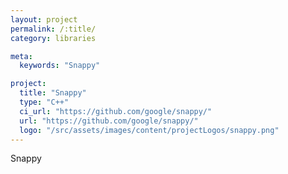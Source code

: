 ```yaml
---
layout: project
permalink: /:title/
category: libraries

meta:
  keywords: "Snappy"

project:
  title: "Snappy"
  type: "C++"
  ci_url: "https://github.com/google/snappy/"
  url: "https://github.com/google/snappy/"
  logo: "/src/assets/images/content/projectLogos/snappy.png"
---
```


<p>Snappy</p>
